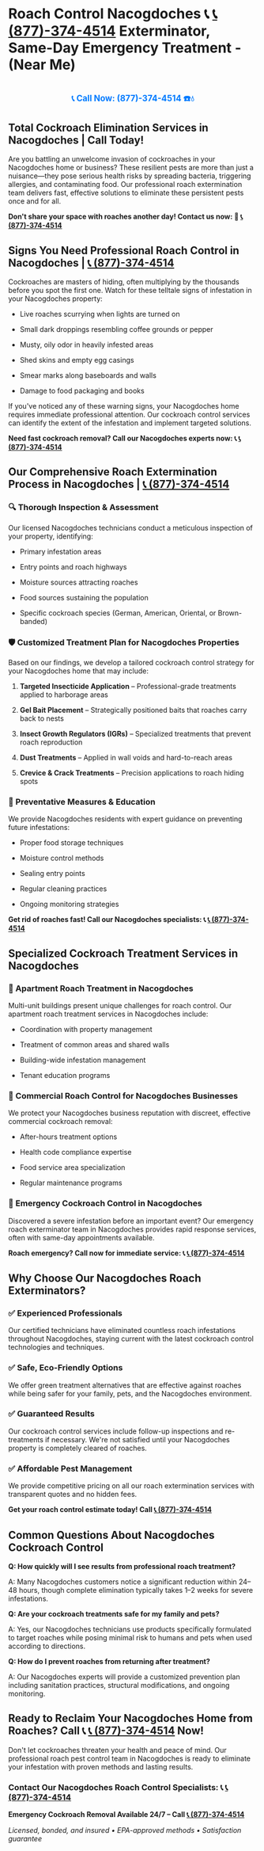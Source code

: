 # Roach Control Nacogdoches 📞 [📞 (877)-374-4514](https://pest-control-4514.netlify.app) Exterminator, Same-Day Emergency Treatment - (Near Me)
# 

<p align="center" style="font-size: 1.2em; font-weight: bold; margin: 20px 0;">
  <a href="https://pest-control-4514.netlify.app" target="_blank" style="color: #007BFF; text-decoration: none;">📞 Call Now: (877)-374-4514 ☎️💧</a>
</p>

## Total Cockroach Elimination Services in Nacogdoches | Call  Today!

Are you battling an unwelcome invasion of cockroaches in your Nacogdoches home or business? These resilient pests are more than just a nuisance—they pose serious health risks by spreading bacteria, triggering allergies, and contaminating food. Our professional roach extermination team delivers fast, effective solutions to eliminate these persistent pests once and for all.

**Don't share your space with roaches another day! Contact us now: 📱 [📞 (877)-374-4514](https://pest-control-4514.netlify.app)**

## Signs You Need Professional Roach Control in Nacogdoches | [📞 (877)-374-4514](https://pest-control-4514.netlify.app)

Cockroaches are masters of hiding, often multiplying by the thousands before you spot the first one. Watch for these telltale signs of infestation in your Nacogdoches property:

- Live roaches scurrying when lights are turned on  

- Small dark droppings resembling coffee grounds or pepper  

- Musty, oily odor in heavily infested areas  

- Shed skins and empty egg casings  

- Smear marks along baseboards and walls  

- Damage to food packaging and books  

If you've noticed any of these warning signs, your Nacogdoches home requires immediate professional attention. Our cockroach control services can identify the extent of the infestation and implement targeted solutions.

**Need fast cockroach removal? Call our Nacogdoches experts now: 📞 [📞 (877)-374-4514](https://pest-control-4514.netlify.app)**

## Our Comprehensive Roach Extermination Process in Nacogdoches | [📞 (877)-374-4514](https://pest-control-4514.netlify.app)

### 🔍 Thorough Inspection & Assessment

Our licensed Nacogdoches technicians conduct a meticulous inspection of your property, identifying:

- Primary infestation areas  

- Entry points and roach highways  

- Moisture sources attracting roaches  

- Food sources sustaining the population  

- Specific cockroach species (German, American, Oriental, or Brown-banded)  

### 🛡️ Customized Treatment Plan for Nacogdoches Properties

Based on our findings, we develop a tailored cockroach control strategy for your Nacogdoches home that may include:

1. **Targeted Insecticide Application** – Professional-grade treatments applied to harborage areas  

2. **Gel Bait Placement** – Strategically positioned baits that roaches carry back to nests  

3. **Insect Growth Regulators (IGRs)** – Specialized treatments that prevent roach reproduction  

4. **Dust Treatments** – Applied in wall voids and hard-to-reach areas  

5. **Crevice & Crack Treatments** – Precision applications to roach hiding spots  

### 🧹 Preventative Measures & Education

We provide Nacogdoches residents with expert guidance on preventing future infestations:

- Proper food storage techniques  

- Moisture control methods  

- Sealing entry points  

- Regular cleaning practices  

- Ongoing monitoring strategies  

**Get rid of roaches fast! Call our Nacogdoches specialists: 📞 [📞 (877)-374-4514](https://pest-control-4514.netlify.app)**

## Specialized Cockroach Treatment Services in Nacogdoches

### 🏢 Apartment Roach Treatment in Nacogdoches

Multi-unit buildings present unique challenges for roach control. Our apartment roach treatment services in Nacogdoches include:

- Coordination with property management  

- Treatment of common areas and shared walls  

- Building-wide infestation management  

- Tenant education programs  

### 🏪 Commercial Roach Control for Nacogdoches Businesses

We protect your Nacogdoches business reputation with discreet, effective commercial cockroach removal:

- After-hours treatment options  

- Health code compliance expertise  

- Food service area specialization  

- Regular maintenance programs  

### 🚨 Emergency Cockroach Control in Nacogdoches

Discovered a severe infestation before an important event? Our emergency roach exterminator team in Nacogdoches provides rapid response services, often with same-day appointments available.

**Roach emergency? Call now for immediate service: 📞 [📞 (877)-374-4514](https://pest-control-4514.netlify.app)**

## Why Choose Our Nacogdoches Roach Exterminators?

### ✅ Experienced Professionals

Our certified technicians have eliminated countless roach infestations throughout Nacogdoches, staying current with the latest cockroach control technologies and techniques.

### ✅ Safe, Eco-Friendly Options

We offer green treatment alternatives that are effective against roaches while being safer for your family, pets, and the Nacogdoches environment.

### ✅ Guaranteed Results

Our cockroach control services include follow-up inspections and re-treatments if necessary. We're not satisfied until your Nacogdoches property is completely cleared of roaches.

### ✅ Affordable Pest Management

We provide competitive pricing on all our roach extermination services with transparent quotes and no hidden fees.

**Get your roach control estimate today! Call [📞 (877)-374-4514](https://pest-control-4514.netlify.app)**

## Common Questions About Nacogdoches Cockroach Control

**Q: How quickly will I see results from professional roach treatment?**  

A: Many Nacogdoches customers notice a significant reduction within 24–48 hours, though complete elimination typically takes 1–2 weeks for severe infestations.

**Q: Are your cockroach treatments safe for my family and pets?**  

A: Yes, our Nacogdoches technicians use products specifically formulated to target roaches while posing minimal risk to humans and pets when used according to directions.

**Q: How do I prevent roaches from returning after treatment?**  

A: Our Nacogdoches experts will provide a customized prevention plan including sanitation practices, structural modifications, and ongoing monitoring.

## Ready to Reclaim Your Nacogdoches Home from Roaches? Call 📞 [📞 (877)-374-4514](https://pest-control-4514.netlify.app) Now!

Don't let cockroaches threaten your health and peace of mind. Our professional roach pest control team in Nacogdoches is ready to eliminate your infestation with proven methods and lasting results.

### Contact Our Nacogdoches Roach Control Specialists: 📞 [📞 (877)-374-4514](https://pest-control-4514.netlify.app)

**Emergency Cockroach Removal Available 24/7 – Call [📞 (877)-374-4514](https://pest-control-4514.netlify.app)**

*Licensed, bonded, and insured • EPA-approved methods • Satisfaction guarantee*

